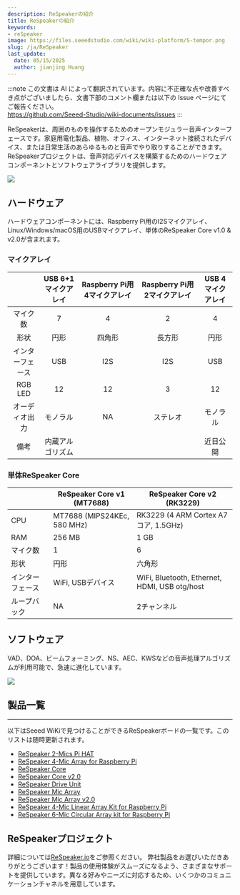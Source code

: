 ```yaml
---
description: ReSpeakerの紹介
title: ReSpeakerの紹介
keywords:
- reSpeaker
image: https://files.seeedstudio.com/wiki/wiki-platform/S-tempor.png
slug: /ja/ReSpeaker
last_update:
  date: 05/15/2025
  author: jianjing Huang
---
```

:::note
この文書は AI によって翻訳されています。内容に不正確な点や改善すべき点がございましたら、文書下部のコメント欄または以下の Issue ページにてご報告ください。  
https://github.com/Seeed-Studio/wiki-documents/issues
:::

ReSpeakerは、周囲のものを操作するためのオープンモジュラー音声インターフェースです。家庭用電化製品、植物、オフィス、インターネット接続されたデバイス、または日常生活のあらゆるものと音声でやり取りすることができます。ReSpeakerプロジェクトは、音声対応デバイスを構築するためのハードウェアコンポーネントとソフトウェアライブラリを提供します。

![](https://files.seeedstudio.com/wiki/ReSpeaker/img/vui.png)

## ハードウェア

ハードウェアコンポーネントには、Raspberry Pi用のI2Sマイクアレイ、Linux/Windows/macOS用のUSBマイクアレイ、単体のReSpeaker Core v1.0 & v2.0が含まれます。

### マイクアレイ

|              |  USB 6+1 マイクアレイ  | Raspberry Pi用4マイクアレイ | Raspberry Pi用2マイクアレイ | USB 4マイクアレイ |
|:------------:|:-----------------------:|:---------------------------:|:---------------------------:|:-----------------:|
|  マイク数    |          7              |          4                 |          2                 |        4         |
|     形状     |       円形              |       四角形               |      長方形               |     円形         |
|   インターフェース |         USB           |         I2S                |         I2S                |       USB        |
|   RGB LED    |          12             |         12                 |          3                 |        12        |
| オーディオ出力 |         モノラル        |         NA                 |       ステレオ             |       モノラル    |
|     備考     | 内蔵アルゴリズム        |                            |                            |   近日公開       |

### 単体ReSpeaker Core

|             | ReSpeaker Core v1 (MT7688)  | ReSpeaker Core v2 (RK3229)                    |
|-------------|-----------------------------|-----------------------------------------------|
| CPU         | MT7688 (MIPS24KEc, 580 MHz) | RK3229 (4 ARM Cortex A7コア, 1.5GHz)          |
| RAM         | 256 MB                      | 1 GB                                          |
| マイク数    | 1                           | 6                                             |
| 形状        | 円形                        | 六角形                                         |
| インターフェース | WiFi, USBデバイス         | WiFi, Bluetooth, Ethernet, HDMI, USB otg/host |
| ループバック | NA                          | 2チャンネル                                   |

## ソフトウェア

VAD、DOA、ビームフォーミング、NS、AEC、KWSなどの音声処理アルゴリズムが利用可能で、急速に進化しています。

![](https://files.seeedstudio.com/wiki/ReSpeaker/img/mic_array.png)

## 製品一覧

---
以下はSeeed WiKiで見つけることができるReSpeakerボードの一覧です。このリストは随時更新されます。

- [ReSpeaker 2-Mics Pi HAT](https://wiki.seeedstudio.com/ja/ReSpeaker_2_Mics_Pi_HAT/)
- [ReSpeaker 4-Mic Array for Raspberry Pi](https://wiki.seeedstudio.com/ja/ReSpeaker_4_Mic_Array_for_Raspberry_Pi/)
- [ReSpeaker Core](https://wiki.seeedstudio.com/ja/ReSpeaker_Core/)
- [ReSpeaker Core v2.0](https://wiki.seeedstudio.com/ja/ReSpeaker_Core_v2.0/)
- [ReSpeaker Drive Unit](https://wiki.seeedstudio.com/ja/ReSpeaker_Drive_Unit/)
- [ReSpeaker Mic Array](https://wiki.seeedstudio.com/ja/ReSpeaker_Mic_Array/)
- [ReSpeaker Mic Array v2.0](https://wiki.seeedstudio.com/ja/ReSpeaker_Mic_Array_v2.0/)
- [ReSpeaker 4-Mic Linear Array Kit for Raspberry Pi](https://wiki.seeedstudio.com/ja/ReSpeaker_4-Mic_Linear_Array_Kit_for_Raspberry_Pi/)
- [ReSpeaker 6-Mic Circular Array kit for Raspberry Pi](https://wiki.seeedstudio.com/ja/ReSpeaker_6-Mic_Circular_Array_kit_for_Raspberry_Pi/)

## ReSpeakerプロジェクト

詳細については[ReSpeaker.io](https://respeaker.io/)をご参照ください。
弊社製品をお選びいただきありがとうございます！製品の使用体験がスムーズになるよう、さまざまなサポートを提供しています。異なる好みやニーズに対応するため、いくつかのコミュニケーションチャネルを用意しています。

<div class="button_tech_support_container">
<a href="https://forum.seeedstudio.com/" class="button_forum"></a> 
<a href="https://www.seeedstudio.com/contacts" class="button_email"></a>
</div>

<div class="button_tech_support_container">
<a href="https://discord.gg/eWkprNDMU7" class="button_discord"></a> 
<a href="https://github.com/Seeed-Studio/wiki-documents/discussions/69" class="button_discussion"></a>
</div>
